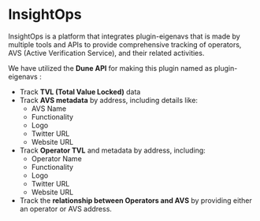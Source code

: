 # InsightOps

InsightOps is a platform that integrates plugin-eigenavs  that is made by multiple tools and APIs to provide comprehensive tracking of operators, AVS (Active Verification Service), and their related activities. 




We have utilized the **Dune API** for making this plugin named as plugin-eigenavs :
- Track **TVL (Total Value Locked)** data 
- Track **AVS metadata** by address, including details like:
  - AVS Name
  - Functionality
  - Logo
  - Twitter URL
  - Website URL
- Track **Operator TVL** and metadata by address, including:
  - Operator Name
  - Functionality
  - Logo
  - Twitter URL
  - Website URL
- Track the **relationship between Operators and AVS** by providing either an operator or AVS address.














